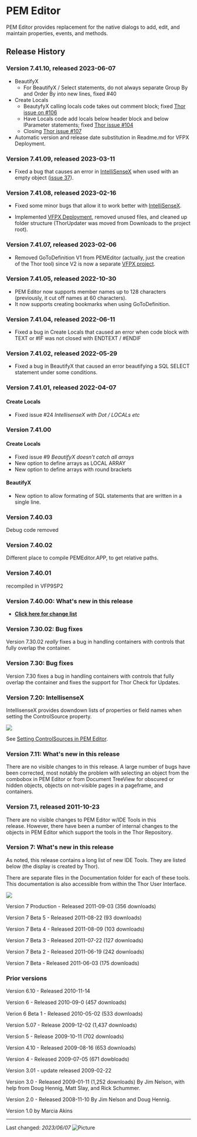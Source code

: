 # PEM Editor

PEM Editor provides replacement for the native dialogs to add, edit, and maintain properties, events, and methods.

## Release History

### Version 7.41.10, released 2023-06-07

- BeautifyX
  * For BeautifyX / Select statements, do not always separate Group By and Order By into new lines, fixed #40
- Create Locals
  * BeautyfyX calling locals code takes out comment block; fixed [Thor issue on \#106](https://github.com/VFPX/Thor/issues/106)
  * Have Locals code add locals below header block and below lParameter statements; fixed [Thor issue \#104](https://github.com/VFPX/Thor/issues/104)
  * Closing [Thor issue \#107](https://github.com/VFPX/Thor/issues/107)
- Automatic version and release date substitution in Readme.md for VFPX Deployment.

### Version 7.41.09, released 2023-03-11

* Fixed a bug that causes an error in [IntelliSenseX](https://github.com/VFPX/IntelliSenseX) when used with an empty object ([issue 37](https://github.com/VFPX/PEMEditor/issues/37)).

### Version 7.41.08, released 2023-02-16

* Fixed some minor bugs that allow it to work better with [IntelliSenseX](https://github.com/VFPX/IntelliSenseX).

* Implemented [VFPX Deployment](https://github.com/VFPX/VFPXDeployment), removed unused files, and cleaned up folder structure (ThorUpdater was moved from Downloads to the project root).

### Version 7.41.07, released 2023-02-06

* Removed GoToDefinition V1 from PEMEditor (actually, just the creation of the Thor tool) since V2 is now a separate [VFPX project](https://github.com/VFPX/GoToDefinition).

### Version 7.41.05, released 2022-10-30

* PEM Editor now supports member names up to 128 characters (previously, it cut off names at 60 characters).
* It now supports creating bookmarks when using GoToDefinition.

### Version 7.41.04, released 2022-06-11

* Fixed a bug in Create Locals that caused an error when code block with TEXT or #IF was not closed with ENDTEXT / #ENDIF

### Version 7.41.02, released 2022-05-29

* Fixed a bug in BeautifyX that caused an error beautifying a SQL SELECT statement under some conditions.

### Version 7.41.01, released 2022-04-07
#### Create Locals
- Fixed issue #24 _IntellisenseX with Dot / LOCALs etc_

### Version 7.41.00
#### Create Locals
- Fixed issue #9 _BeautifyX doesn't catch all arrays_
- New option to define arrays as LOCAL ARRAY
- New option to define arrays with round brackets
#### BeautifyX
- New option to allow formating of SQL statements that are written in a single line.

### Version 7.40.03
Debug code removed

### Version 7.40.02
Different place to compile PEMEditor.APP, to get relative paths.

### Version 7.40.01
recompiled in VFP9SP2

### Version 7.40.00: What's new in this release

* **[Click here for change list](Documentation/pemeditor_thor_changes_7_40.md)**

### Version 7.30.02: Bug fixes

Version 7.30.02 *really* fixes a bug in handling containers with controls that fully overlap the container.

### Version 7.30: Bug fixes

Version 7.30 fixes a bug in handling containers with controls that fully overlap the container and fixes the support for Thor Check for Updates.

### Version 7.20: IntellisenseX

IntellisenseX provides downdown lists of properties or field names when setting the ControlSource property.

![](Documentation/images/thor_intellisensex_controlsources_snaghtmlafe99.png)

See [Setting ControlSources in PEM Editor](https://github.com/VFPX/IntelliSenseX/blob/master/documents/Thor_IntellisenseX_ControlSources.md).

### Version 7.11: What's new in this release

There are no visible changes to in this release. A large number of bugs have been corrected, most notably the problem with selecting an object from the combobox in PEM Editor or from Document TreeView for obscured or hidden objects, objects on not-visible pages in a pageframe, and containers.

### Version 7.1, released 2011-10-23

There are no visible changes to PEM Editor w/IDE Tools in this release. However, there have been a number of internal changes to the objects in PEM Editor which support the tools in the Thor Repository.

### Version 7: What's new in this release

As noted, this release contains a long list of new IDE Tools. They are listed below (the display is created by Thor).  

There are separate files in the Documentation folder for each of these tools. This documentation is also accessible from within the Thor User Interface.  

![](Documentation/images/pem_editor_7_with_ide_tools_pemeditor.jpg)

Version 7 Production - Released 2011-09-03 (356 downloads)  

Version 7 Beta 5 - Released 2011-08-22 (93 downloads)  

Version 7 Beta 4 - Released 2011-08-09 (103 downloads)  

Version 7 Beta 3 - Released 2011-07-22 (127 downloads)  

Version 7 Beta 2 - Released 2011-06-19 (242 downloads)  

Version 7 Beta - Released 2011-06-03 (175 downloads)  

### Prior versions

Version 6.10 - Released 2010-11-14  

Version 6 - Released 2010-09-0 (457 downloads)  

Verion 6 Beta 1 - Released 2010-05-02 (533 downloads)  

Version 5.07 - Release 2009-12-02 (1,437 downloads)  

Version 5 - Release 2009-10-11 (702 downloads)  

Version 4.10 - Released 2009-08-16 (653 downloads)  

Version 4 - Released 2009-07-05 (671 dowbloads)  

Version 3.01 - update released 2009-02-22  

Version 3.0 - Released 2009-01-11 (1,252 downloads) By Jim Nelson, with help from Doug Hennig, Matt Slay, and Rick Schummer.  

Version 2.0 - Released 2008-11-10 By Jim Nelson and Doug Hennig.  

Version 1.0 by Marcia Akins

----
Last changed: _2023/06/07_ ![Picture](../docs/pictures/vfpxpoweredby_alternative.gif)